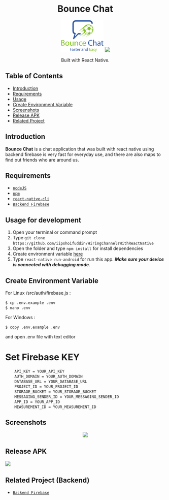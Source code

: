 <h1 align="center">Bounce Chat</h1>
<p align="center">
  <img height="100" src="./ScreenShot/logo.png"/>
  <img height="100" src="https://upload.wikimedia.org/wikipedia/commons/thumb/a/a7/React-icon.svg/1200px-React-icon.svg.png">
</p>
<p align="center">
  Built with React Native.
</p>

## Table of Contents

- [Introduction](#introduction)
- [Requirements](#requirements)
- [Usage](#usage-for-development)
- [Create Environment Variable](#create-environment-variable)
- [Screenshots](#screenshots)
- [Release APK](#release-apk)
- [Related Project](#related-project-backend)

## Introduction

<b>Bounce Chat</b> is a chat application that was built with react native using backend firebase is very fast for everyday use, and there are also maps to find out friends who are around us.

## Requirements
- [`nodeJS`](https://nodejs.org/en/download/)
- [`npm`](https://www.npmjs.com/get-npm)
- [`react-native-cli`](https://facebook.github.io/react-native/docs/getting-started)
- [`Backend Firebase`](https://firebase.google.com/)

## Usage for development

1. Open your terminal or command prompt
2. Type `git clone https://github.com/iipshoifuddin/HiringChannelsWithReactNative`
3. Open the folder and type `npm install` for install dependencies
4. Create environment variable [here](#create-environment-variable)
5. Type `react-native run-android` for run this app. **_Make sure your device is connected with debugging mode_**.

## Create Environment Variable

For Linux /src/auth/firebase.js :
```
$ cp .env.example .env
$ nano .env
```

For Windows :
```
$ copy .env.example .env
```
and open .env file with text editor

# Set Firebase KEY

```
    API_KEY = YOUR_API_KEY
    AUTH_DOMAIN = YOUR_AUTH_DOMAIN
    DATABASE_URL = YOUR_DATABASE_URL 
    PROJECT_ID = YOUR_PROJECT_ID
    STORAGE_BUCKET = YOUR_STORAGE_BUCKET
    MESSAGING_SENDER_ID = YOUR_MESSAGING_SENDER_ID
    APP_ID = YOUR_APP_ID
    MEASUREMENT_ID = YOUR_MEASUREMENT_ID
```

## Screenshots

<div align="center">
    <img height="250" src="./ScreenShot/mockup.png">
</div>

## Release APK

<a href="https://drive.google.com/file/d/1liwwppuoLzjfiJe02Y9r6OhYUjdW64JB/view?usp=sharing">
  <img src="https://img.shields.io/badge/Download%20from-Google%20Drive-blue.svg?style=popout&logo=google-drive"/>
</a>

## Related Project (Backend)

- [`Backend Firebase`](https://firebase.google.com/)


